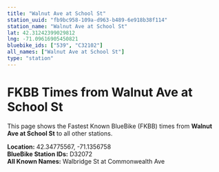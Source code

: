 ```yaml
---
title: "Walnut Ave at School St"
station_uuid: "fb9bc958-109a-d963-b489-6e918b38f114"
station_name: "Walnut Ave at School St"
lat: 42.31242399029812
lng: -71.09616905450821
bluebike_ids: ["539", "C32102"]
all_names: ["Walnut Ave at School St"]
type: "station"
---
```


# FKBB Times from Walnut Ave at School St

This page shows the Fastest Known BlueBike (FKBB) times from **Walnut Ave at School St** to all other stations.

**Location:** 42.34775567, -71.1356758  
**BlueBike Station IDs:** D32072  
**All Known Names:** Walbridge St at Commonwealth Ave

